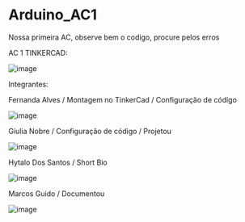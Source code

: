 # Arduino_AC1
Nossa primeira AC, observe bem o codigo, procure pelos erros

AC 1 TINKERCAD: 

![image](https://user-images.githubusercontent.com/79206783/113358227-ca28be80-931b-11eb-9823-d874aec90e28.png)

Integrantes:

Fernanda Alves /
Montagem no TinkerCad / 
Configuração de código

![image](https://user-images.githubusercontent.com/79206783/113359792-e712c100-931e-11eb-8f91-f1596dcf8d3a.png)

Giulia Nobre /
Configuração de código /
Projetou 

![image](https://user-images.githubusercontent.com/79206783/113359842-fdb91800-931e-11eb-839c-4ee70ebddd78.png)

Hytalo Dos Santos /
Short Bio 

![image](https://user-images.githubusercontent.com/79206783/113359881-1295ab80-931f-11eb-8456-856ee9bd3104.png)

Marcos Guido / 
Documentou

![image](https://user-images.githubusercontent.com/79206783/113359934-27723f00-931f-11eb-8416-39857c714e52.png)
